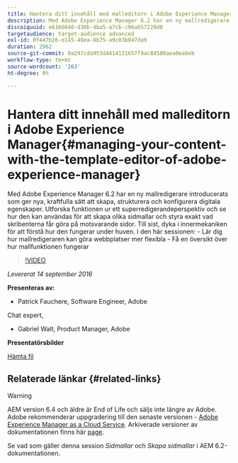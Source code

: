 ```yaml
---
title: Hantera ditt innehåll med malleditorn i Adobe Experience Manager
description: Med Adobe Experience Manager 6.2 har en ny mallredigerare introducerats som ger nya, kraftfulla sätt att skapa, strukturera och konfigurera digitala egenskaper. Utforska funktionen ur ett superredigerandeperspektiv och se hur den kan användas för att skapa olika sidmallar och styra exakt vad skribenterna får göra på motsvarande sidor. Till sist, dyka i innermekaniken för att förstå hur den fungerar under huven.
discoiquuid: e6166640-d30b-4ba5-a7cb-c96a657229d0
targetaudience: target-audience advanced
exl-id: 0f447b26-e145-48ea-8b75-a9c03b047da9
duration: 2962
source-git-commit: 9a297cda953d4414131657f9ac84580aea0eabeb
workflow-type: tm+mt
source-wordcount: '263'
ht-degree: 0%

---
```


# Hantera ditt innehåll med malleditorn i Adobe Experience Manager{#managing-your-content-with-the-template-editor-of-adobe-experience-manager}

Med Adobe Experience Manager 6.2 har en ny mallredigerare introducerats som ger nya, kraftfulla sätt att skapa, strukturera och konfigurera digitala egenskaper. Utforska funktionen ur ett superredigerandeperspektiv och se hur den kan användas för att skapa olika sidmallar och styra exakt vad skribenterna får göra på motsvarande sidor. Till sist, dyka i innermekaniken för att förstå hur den fungerar under huven. I den här sessionen: - Lär dig hur mallredigeraren kan göra webbplatser mer flexibla - Få en översikt över hur mallfunktionen fungerar

>[!VIDEO](https://video.tv.adobe.com/v/19300/?quality=9)

*Levererat 14 september 2016*

**Presenteras av:**

* Patrick Fauchere, Software Engineer, Adobe

Chat expert,

* Gabriel Walt, Product Manager, Adobe

**Presentatörsbilder**

[Hämta fil](assets/aem-gems-91416-template-editor.pdf)

## Relaterade länkar {#related-links}

>[!WARNING]
>
>AEM version 6.4 och äldre är End of Life och säljs inte längre av Adobe.  Adobe rekommenderar uppgradering till den senaste versionen - [Adobe Experience Manager as a Cloud Service](https://experienceleague.adobe.com/docs/experience-manager-cloud-service.html).  Arkiverade versioner av dokumentationen finns här [page](https://experienceleague.adobe.com/docs/experience-manager-release-information/aem-release-updates/previous-updates/aem-previous-versions.html).
>
>Se vad som gäller denna session *Sidmallar* och *Skapa sidmallar* i AEM 6.2-dokumentationen.
